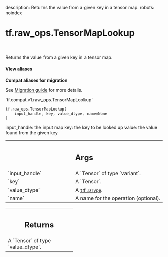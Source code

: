 description: Returns the value from a given key in a tensor map.
robots: noindex

# tf.raw_ops.TensorMapLookup

<!-- Insert buttons and diff -->

<table class="tfo-notebook-buttons tfo-api nocontent" align="left">

</table>



Returns the value from a given key in a tensor map.


<section class="expandable">
  <h4 class="showalways">View aliases</h4>
  <p>
<b>Compat aliases for migration</b>
<p>See
<a href="https://www.tensorflow.org/guide/migrate">Migration guide</a> for
more details.</p>
<p>`tf.compat.v1.raw_ops.TensorMapLookup`</p>
</p>
</section>

<pre class="devsite-click-to-copy prettyprint lang-py tfo-signature-link">
<code>tf.raw_ops.TensorMapLookup(
    input_handle, key, value_dtype, name=None
)
</code></pre>



<!-- Placeholder for "Used in" -->

input_handle: the input map
key: the key to be looked up
value: the value found from the given key

<!-- Tabular view -->
 <table class="responsive fixed orange">
<colgroup><col width="214px"><col></colgroup>
<tr><th colspan="2"><h2 class="add-link">Args</h2></th></tr>

<tr>
<td>
`input_handle`<a id="input_handle"></a>
</td>
<td>
A `Tensor` of type `variant`.
</td>
</tr><tr>
<td>
`key`<a id="key"></a>
</td>
<td>
A `Tensor`.
</td>
</tr><tr>
<td>
`value_dtype`<a id="value_dtype"></a>
</td>
<td>
A <a href="../../tf/dtypes/DType.md"><code>tf.DType</code></a>.
</td>
</tr><tr>
<td>
`name`<a id="name"></a>
</td>
<td>
A name for the operation (optional).
</td>
</tr>
</table>



<!-- Tabular view -->
 <table class="responsive fixed orange">
<colgroup><col width="214px"><col></colgroup>
<tr><th colspan="2"><h2 class="add-link">Returns</h2></th></tr>
<tr class="alt">
<td colspan="2">
A `Tensor` of type `value_dtype`.
</td>
</tr>

</table>

